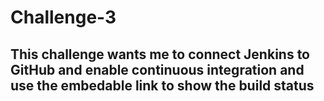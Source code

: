 # Challenge-3
## This challenge wants me to connect Jenkins to GitHub and enable continuous integration and use the embedable link to show the build status

